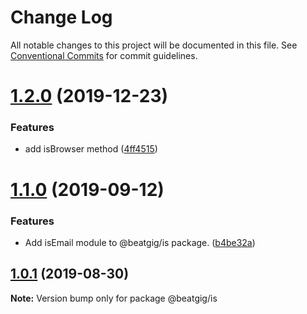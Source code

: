 # Change Log

All notable changes to this project will be documented in this file.
See [Conventional Commits](https://conventionalcommits.org) for commit guidelines.

# [1.2.0](https://github.com/beatgig/midi/compare/@beatgig/is@1.1.0...@beatgig/is@1.2.0) (2019-12-23)


### Features

* add isBrowser method ([4ff4515](https://github.com/beatgig/midi/commit/4ff4515))





# [1.1.0](https://github.com/beatgig/midi/compare/@beatgig/is@1.0.1...@beatgig/is@1.1.0) (2019-09-12)


### Features

* Add isEmail module to @beatgig/is package. ([b4be32a](https://github.com/beatgig/midi/commit/b4be32a))





## [1.0.1](https://github.com/beatgig/midi/compare/@beatgig/is@1.0.0...@beatgig/is@1.0.1) (2019-08-30)

**Note:** Version bump only for package @beatgig/is
